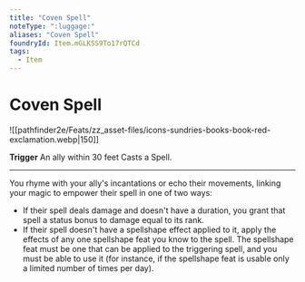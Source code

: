 ```yaml
---
title: "Coven Spell"
noteType: ":luggage:"
aliases: "Coven Spell"
foundryId: Item.mGLKSS9To17rQTCd
tags:
  - Item
---
```


# Coven Spell
![[pathfinder2e/Feats/zz_asset-files/icons-sundries-books-book-red-exclamation.webp|150]]

**Trigger** An ally within 30 feet Casts a Spell.

* * *

You rhyme with your ally's incantations or echo their movements, linking your magic to empower their spell in one of two ways:

*   If their spell deals damage and doesn't have a duration, you grant that spell a status bonus to damage equal to its rank.
*   If their spell doesn't have a spellshape effect applied to it, apply the effects of any one spellshape feat you know to the spell. The spellshape feat must be one that can be applied to the triggering spell, and you must be able to use it (for instance, if the spellshape feat is usable only a limited number of times per day).
